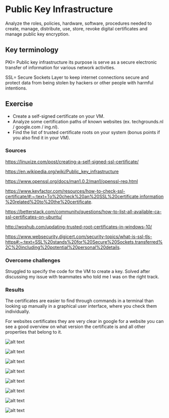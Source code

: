 # Public Key Infrastructure
Analyze the roles, policies, hardware, software, procedures needed to create, manage, distribute, use, store, revoke digital certificates and manage public key encryption.

## Key terminology
PKI= Public key infrastructure its purpose is serve as a secure electronic transfer of information for various network activities.

SSL= Secure Sockets Layer to keep internet connections secure and protect data from being stolen by hackers or other people with harmful intentions.

## Exercise
- Create a self-signed certificate on your VM.
- Analyze some certification paths of known websites (ex. techgrounds.nl / google.com / ing.nl).
- Find the list of trusted certificate roots on your system (bonus points if you also find it in your VM).

### Sources
https://linuxize.com/post/creating-a-self-signed-ssl-certificate/

https://en.wikipedia.org/wiki/Public_key_infrastructure

https://www.openssl.org/docs/man1.0.2/man1/openssl-req.html

https://www.keyfactor.com/resources/how-to-check-ssl-certificate/#:~:text=To%20check%20an%20SSL%20certificate,information%20related%20to%20the%20certificate.

https://betterstack.com/community/questions/how-to-list-all-available-ca-ssl-certificates-on-ubuntu/

http://woshub.com/updating-trusted-root-certificates-in-windows-10/

https://www.websecurity.digicert.com/security-topics/what-is-ssl-tls-https#:~:text=SSL%20stands%20for%20Secure%20Sockets,transferred%2C%20including%20potential%20personal%20details.

### Overcome challenges
Struggled to specify the code for the VM to create a key. Solved after discussing my issue with teammates who told me I was on the right track.

### Results
The certificates are easier to find through commands in a terminal than looking up manually in a graphical user interface, where you check them individually. 

For websites certificates they are very clear in google for a website you can see a good overview on what version the certificate is and all other properties that belong to it.

![alt text]()

![alt text]()

![alt text]()

![alt text]()

![alt text]()

![alt text]()

![alt text]()

![alt text]()
